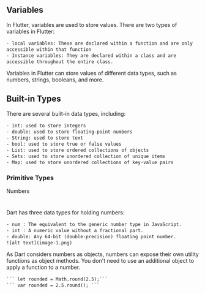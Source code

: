 ## Variables

In Flutter, variables are used to store values. There are two types of variables in Flutter:

    - local variables: These are declared within a function and are only accessible within that function
    - Instance variables: They are declared within a class and are accessible throughout the entire class.

Variables in Flutter can store values of different data types, such as numbers, strings, booleans, and more.

## Built-in Types

There are several built-in data types, including:

    - int: used to store integers
    - double: used to store floating-point numbers
    - String: used to store text
    - bool: used to store true or false values
    - List: used to store ordered collections of objects
    - Sets: used to store unordered collection of unique items
    - Map: used to store unordered collections of key-value pairs

### Primitive Types

Numbers

#

Dart has three data types for holding numbers:

    - num : The equivalent to the generic number type in JavaScript.
    - int : A numeric value without a fractional part.
    - double: Any 64-bit (double-precision) floating point number.
    ![alt text](image-1.png)

As Dart considers numbers as objects, numbers can expose their own utility functions as object methods. You don't need to use an additional object to apply a function to a number.

    ``` let rounded = Math.round(2.5);```
    ``` var rounded = 2.5.round(); ```
